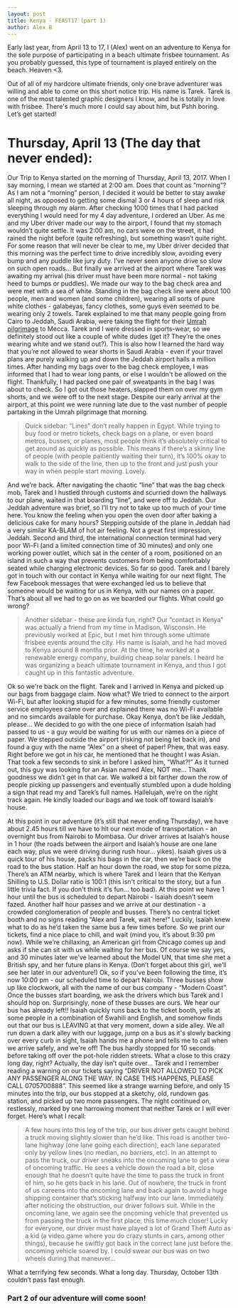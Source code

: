 ```yaml
---
layout: post
title: Kenya - FEAST17 (part 1)
author: Alex B
---
```


Early last year, from April 13 to 17, I (Alex) went on an adventure to Kenya for the sole purpose of participating in a beach ultimate frisbee tournament. As you probably guessed, this type of tournament is played entirely on the beach. Heaven <3.

Out of all of my hardcore ultimate friends, only one brave adventurer was willing and able to come on this short notice trip. His name is Tarek. Tarek is one of the most talented graphic designers I know, and he is totally in love with frisbee. There's much more I could say about him, but Pshh boring. Let’s get started!

# Thursday, April 13 (The day that never ended):

Our Trip to Kenya started on the morning of Thursday, April 13, 2017. When I say morning, I mean we started at 2:00 am. Does that count as “morning”? As I am not a “morning” person, I decided it would be better to stay awake all night, as opposed to getting some dismal 3 or 4 hours of sleep and risk sleeping through my alarm. After checking 1000 times that I had packed everything I would need for my 4 day adventure, I ordered an Uber. As me and my Uber driver made our way to the airport, I found that my stomach wouldn’t quite settle. It was 2:00 am, no cars were on the street, it had rained the night before (quite refreshing), but something wasn’t quite right. For some reason that will never be clear to me, my Uber driver decided that this morning was the perfect time to drive incredibly slow, avoiding every bump and any puddle like jury duty. I’ve never seen anyone drive so slow on such open roads... But finally we arrived at the airport where Tarek was awaiting my arrival (his driver must have been more normal - not taking heed to bumps or puddles). We made our way to the bag check area and were met with a sea of white. Standing in the bag check line were about 100 people, men and women (and some children), wearing all sorts of pure white clothes - galabeyas, fancy clothes, some guys even seemed to be wearing only 2 towels. Tarek explained to me that many people going from Cairo to Jeddah, Saudi Arabia, were taking the flight for their [Umrah pilgrimage](https://en.wikipedia.org/wiki/Umrah) to Mecca. Tarek and I were dressed in sports-wear, so we definitely stood out like a couple of white dudes (get it? They’re the ones wearing white and we stand out?). This is also how I learned the hard way that you’re not allowed to wear shorts in Saudi Arabia - even if your travel plans are purely walking up and down the Jeddah airport halls a million times. After handing my bags over to the bag check employee, I was informed that I had to wear long pants, or else I wouldn't be allowed on the flight. Thankfully, I had packed one pair of sweatpants in the bag I was about to check. So I got out those heaters, slapped them on over my gym shorts, and we were off to the next stage. Despite our early arrival at the airport, at this point we were running late due to the vast number of people partaking in the Umrah pilgrimage that morning.

>Quick sidebar: “Lines” don’t really happen in Egypt. While trying to buy food or metro tickets, check bags on a plane, or even board metros, busses, or planes, most people think it’s absolutely critical to get around as quickly as possible. This means if there’s a skinny line of people (with people paitiently waiting their turn), it’s 100% okay to walk to the side of the line, then up to the front and just push your way in when people start moving. Lovely.

And we’re back. After navigating the chaotic “line” that was the bag check mob, Tarek and I hustled through customs and scurried down the hallways to our plane, waited in that boarding “line”, and were off to Jeddah. Our Jeddah adventure was brief, so I’ll try not to take up too much of your time here. You know the feeling when you open the oven door after baking a delicious cake for many hours? Stepping outside of the plane in Jeddah had a very similar KA-BLAM of hot air feeling. Not a great first impression, Jeddah. Second and third, the international connection terminal had very poor Wi-Fi (and a limited connection time of 30 minutes) and only one working power outlet, which sat in the center of a room, positioned on an island in such a way that prevents customers from being comfortably seated while charging electronic devices. So far so good. Tarek and I barely got in touch with our contact in Kenya while waiting for our next flight. The few Facebook messages that were exchanged led us to believe that someone would be waiting for us in Kenya, with our names on a paper. That’s about all we had to go on as we boarded our flights. What could go wrong?

>Another sidebar - these are kinda fun, right? Our “contact in Kenya” was actually a friend from my time in Madison, Wisconsin. He previously worked at Epic, but I met him through some ultimate frisbee events around the city. His name is Isaiah, and he had moved to Kenya around 8 months prior. At the time, he worked at a renewable energy company, building cheap solar panels. I heard he was organizing a beach ultimate tournament in Kenya, and thus I got caught up in this fantastic adventure.

Ok so we're back on the flight. Tarek and I arrived in Kenya and picked up our bags from baggage claim. Now what? We tried to connect to the airport Wi-Fi, but after looking stupid for a few minutes, some friendly customer service employees came over and explained there was no Wi-Fi available and no simcards available for purchase. Okay Kenya, don’t be like Jeddah, please... We decided to go with the one piece of information Isaiah had passed to us - a guy would be waiting for us with our names on a piece of paper. We stepped outside the airport (risking not being let back in), and found a guy with the name “Alex” on a sheet of paper! Phew, that was easy. Right before we got in his car, he mentioned that he thought I was Asian. That took a few seconds to sink in before I asked him, “What?!” As it turned out, this guy was looking for an Asian named Alex, NOT me... Thank goodness we didn’t get in that car. We walked a bit farther down the row of people picking up passengers and eventually stumbled upon a dude holding a sign that read my and Tarek’s full names. Hallelujah, we’re on the right track again. He kindly loaded our bags and we took off toward Isaiah’s house.

At this point in our adventure (it’s still that never ending Thursday), we have about 2.45 hours till we have to hit our next mode of transportation - an overnight bus from Nairobi to Mombasa. Our driver arrives at Isaiah’s house in 1 hour (the roads between the airport and Isaiah’s house are one lane each way, plus we were driving during rush hour... yikes). Isaiah gives us a quick tour of his house, packs his bags in the car, then we’re back on the road to the bus station. Half an hour down the road, we stop for some pizza. There’s an ATM nearby, which is where Tarek and I learn that the Kenyan Shilling to U.S. Dollar ratio is 100:1 (this isn't critical to the story, but a fun little trivia fact. If you don't think it's fun... too bad). At this point we have 1 hour until the bus is scheduled to depart Nairobi - Isaiah doesn’t seem fazed. Another half hour passes and we arrive at our destination - a crowded conglomeration of people and busses. There’s no central ticket booth and no signs reading “Alex and Tarek, wait here!” Luckily, Isaiah knew what to do as he’d taken the same bus a few times before. So we print our tickets, find a nice place to chill, and wait (mind you, it’s about 9:30 pm now). While we’re chillaxing, an American girl from Chicago comes up and asks if she can sit with us while waiting for her bus. Of course we say yes, and 30 minutes later we’ve learned about the Model UN, that time she met a British spy, and her future plans in Kenya. (Don’t forget about this girl, we’ll see her later in our adventure!) Ok, so if you’ve been following the time, it’s now 10:00 pm - our scheduled time to depart Nairobi. Three busses show up like clockwork, all with the name of our bus company - “Modern Coast”. Once the busses start boarding, we ask the drivers which bus Tarek and I should hop on. Surprisingly, none of these busses are ours. We hear our bus has already left!! Isaiah quickly runs back to the ticket booth, yells at some people in a combination of Swahili and English, and somehow finds out that our bus is LEAVING at that very moment, down a side alley. We all run down a dark alley with our luggage, jump on a bus as it's slowly backing over every curb in sight, Isaiah hands me a phone and tells me to call when we arrive safely, and we're off! The bus hardly stopped for 10 seconds before taking off over the pot-hole ridden streets. What a close to this crazy long day, right? Actually, the day isn’t quite over... Tarek and I remember reading a warning on our tickets saying “DRIVER NOT ALLOWED TO PICK ANY PASSENGER ALONG THE WAY. IN CASE THIS HAPPENS, PLEASE CALL 0705700888”. This seemed like a strange warning before, and only 15 minutes into the trip, our bus stopped at a sketchy, old, rundown gas station, and picked up two more passengers. The night continued on, restlessly, marked by one harrowing moment that neither Tarek or I will ever forget. Here’s what I recall:

>A few hours into this leg of the trip, our bus driver gets caught behind a truck moving slightly slower than he’d like. This road is another two-lane highway (one lane going each direction), each lane separated only by yellow lines (no median, no barriers, etc). In an attempt to pass the truck, our driver sneaks into the oncoming lane to get a view of oncoming traffic. He sees a vehicle down the road a bit, close enough that he doesn’t quite have the time to pass the truck in front of him, so he gets back in his lane. Out of nowhere, the truck in front of us careens into the oncoming lane and back again to avoid a huge shipping container that’s sticking halfway into our lane. Immediately after noticing the obstruction, our driver follows suit. While in the oncoming lane, we again see the oncoming vehicle that prevented us from passing the truck in the first place, this time much closer! Lucky for everyone, our driver must have played a lot of Grand Theft Auto as a kid (a video game where you do crazy stunts in cars, among other things), because he swiftly got back in the correct lane just before the oncoming vehicle soared by. I could swear our bus was on two wheels during that maneuver... 

What a terrifying few seconds. What a long day. Thursday, October 13th couldn’t pass fast enough.

### Part 2 of our adventure will come soon!
